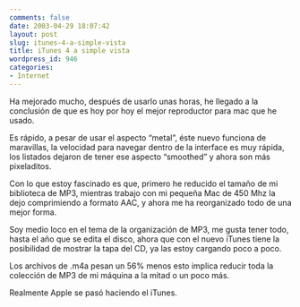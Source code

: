 ```yaml
---
comments: false
date: 2003-04-29 18:07:42
layout: post
slug: itunes-4-a-simple-vista
title: iTunes 4 a simple vista
wordpress_id: 946
categories:
- Internet
---
```


Ha mejorado mucho, después de usarlo unas horas, he llegado a la conclusión de que es hoy por hoy el mejor reproductor para mac que he usado.





Es rápido, a pesar de usar el aspecto “metal”, éste nuevo funciona de maravillas, la velocidad para navegar dentro de la interface es muy rápida, los listados dejaron de tener ese aspecto “smoothed” y ahora son más pixeladitos.





Con lo que estoy fascinado es que, primero he reducido el tamaño de mi biblioteca de MP3, mientras trabajo con mi pequeña Mac de 450 Mhz  la dejo comprimiendo a formato AAC, y ahora me ha reorganizado todo de una mejor forma.





Soy medio loco en el tema de la organización de MP3, me gusta tener todo, hasta el año que se edita el disco, ahora que con el nuevo iTunes tiene la posibilidad de mostrar la tapa del CD, ya las estoy cargando poco a poco.





Los archivos de .m4a pesan un 56% menos esto implica reducir toda la colección de MP3 de mi máquina a la mitad o un poco más.





Realmente Apple se pasó haciendo el iTunes.




 
